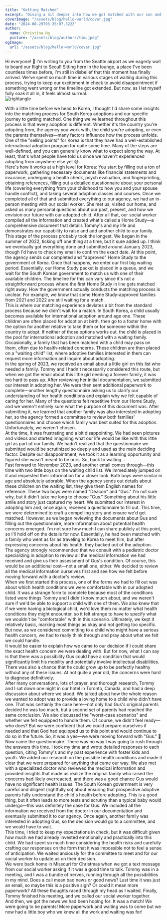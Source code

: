 ```yaml
---
title: "Getting Matched"
excerpt: "Diving a bit deeper into how we got matched with our son and how that was a little different than what the standard process might be for others."
coverImage: "/assets/blog/hello-world/cover.jpg"
date: "2024-08-29T05:35:07.322Z"
author:
  name: Christina Ng
  picture: "/assets/blog/authors/tim.jpeg"
ogImage:
  url: "/assets/blog/hello-world/cover.jpg"
---
```


Hi everyone! 👋 I'm writing to you from the Seattle airport as we eagerly wait to board our flight to Seoul! Sitting here in the lounge, a place I've been countless times before, I'm still in disbelief that this moment has finally arrived. We've spent so much time in various stages of waiting during this process, trying to keep our excitement in check to avoid disappointment if something went wrong or the timeline got extended. But now, as I let myself fully soak it all in, it feels almost surreal.
<br/>
![rightangle](/images/airport.JPEG)
<br/>

With a little time before we head to Korea, I thought I'd share some insights into the matching process for South Korea adoptions and our specific journey to getting matched. One thing we've learned throughout this process is that every adoption is different. Whether it's the country you're adopting from, the agency you work with, the child you're adopting, or even the parents themselves—many factors influence how the process unfolds. One of the "selling points" for Korea is that they have had a well-established international adoption program for quite some time. Many of the steps are well-defined, and you can generally know what to expect along the way. At least, that's what people have told us since we haven't experienced adopting from anywhere else yet 😅.
<br/>
Here's how it works at a high level for Korea: You start by filling out a ton of paperwork, gathering necessary documents like financial statements and insurance, undergoing a health check, psych evaluation, and fingerprinting, obtaining references, filling out a detailed questionnaire about your personal life (covering everything from your childhood to how you and your spouse handle conflict), and taking several adoption classes and courses. Once we completed all of that and submitted everything to our agency, we had an in-person meeting with our social worker. She met us, visited our home, and asked us many personal questions about our past, present, and how we envision our future with our adopted child. After all that, our social worker compiled all the information and created what's called a Home Study—a comprehensive document that details Tommy's and my life and demonstrates our capability to raise and add another child to our family.
<br/>
This stage of the process probably took the longest. We began in the summer of 2022, ticking off one thing at a time, but it sure added up. I think we eventually got everything done and submitted around January 2023, though I'd have to check my email to confirm the exact date. At this point, the agency sends our completed and "approved" Home Study to the government of Korea. Once that happens, we enter our first big waiting period. Essentially, our Home Study packet is placed in a queue, and we wait for the South Korean government to match us with one of their available children. The timeline for this can vary since it's not a straightforward process where the first Home Study in line gets matched right away. How the government actually conducts the matching process is unclear. For example, we know that some Home Study-approved families from 2021 and 2022 are still waiting for a match.
<br/>
This is where our matching experience deviates a bit from the standard process because we didn't wait for a match. In South Korea, a child usually becomes available for international adoption around age one. These children are often placed for adoption at birth, then go to a foster home with the option for another relative to take them or for someone within the country to adopt. If neither of those options works out, the child is placed in the pool for international adoption and matched with a waiting family. Occasionally, a family that has been matched with a child may pass on them, often due to health-related concerns. These children are then placed on a "waiting child" list, where adoptive families interested in them can request more information and inquire about adopting.
<br/>
In the spring of 2023, we received an email about a little girl on this list who needed a family. Tommy and I hadn't necessarily considered this route, but when we got the email about this little girl needing a forever family, it was too hard to pass up. After reviewing her initial documentation, we submitted our interest in adopting her. We were then sent additional paperwork to complete—another lengthy questionnaire asking us to clarify our understanding of her health conditions and explain why we felt capable of caring for her. Many of the questions felt repetitive from our Home Study, and we weren't entirely sure what the purpose of this document was. After submitting it, we learned that another family was also interested in adopting her, so the agency formed a committee to review both families' questionnaires and choose which family was best suited for this adoption. Unfortunately, we weren't chosen.
<br/>
At the time, it was frustrating and a bit disappointing. We had seen pictures and videos and started imagining what our life would be like with this little girl as part of our family. We hadn't realized that the questionnaire we submitted would be scrutinized so deeply and used as the main deciding factor. Despite our disappointment, we took it as a learning opportunity and figured she wasn't meant to be ours. So, back to waiting...
<br/>
Fast forward to November 2023, and another email comes through—this time with two little boys on the waiting child list. We immediately jumped on it and requested their information for a closer look. Both boys were similar in age and absolutely adorable. When the agency sends out details about these children on the waiting list, they give them English names for reference. These two boys were named "Deacon" and "Gus." I'm not sure why, but it didn't take me long to choose "Gus." Something about his little smile and story just captured my heart. We submitted our interest in adopting him and, once again, received a questionnaire to fill out. This time, we were determined to craft a compelling story and ensure we'd get matched. However, as we began reviewing the documents about Gus and filling out the questionnaire, more information about potential health concerns emerged. I'm not sure how much I can share publicly at this point, so I'll hold off on the details for now. Essentially, he had been matched with a family who went as far as traveling to Korea to meet him, but after expressing concerns about his health, they backed out of the adoption.
<br/>
The agency strongly recommended that we consult with a pediatric doctor specializing in adoption to review all the medical information we had received and give us their assessment of Gus's condition. Of course, this would be an additional cost—not a small one, either. We decided to review all the medical information ourselves first and see how we felt before moving forward with a doctor's review.
<br/>
When we first started this process, one of the forms we had to fill out was about which health conditions we were comfortable with in our adopted child. It was a strange form to complete because most of the conditions listed were things Tommy and I didn't know much about, and we weren't sure if we'd be able to support a child with one of them. We also knew that if we were having a biological child, we'd love them no matter what health conditions they might encounter, so it felt strange to have to specify what we wouldn't be "comfortable" with in this scenario. Ultimately, we kept it relatively basic, marking most things as okay and not getting too specific. But now, as we considered committing to a child who might have a serious health concern, we had to really think through and pray about what we felt we could handle.
<br/>
It would be easier to explain how we came to our decision if I could share the exact health concern we were dealing with. But for now, what I can say is that there was a possibility Gus could have a condition that would significantly limit his mobility and potentially involve intellectual disabilities. There was also a chance that he could grow up to be perfectly healthy without any of these issues. At not quite a year old, the concerns were hard to diagnose definitively.
<br/>
After many conversations, lots of prayer, and thorough research, Tommy and I sat down one night in our hotel in Toronto, Canada, and had a deep discussion about where we stood. We talked about how the whole reason we wanted to adopt was to provide a loving home to a child who didn't have one. That was certainly the case here—not only had Gus's original parents decided he was too much, but a second set of parents had reached the same conclusion. We also discussed the "worst-case scenarios" and whether we felt equipped to handle them. Of course, we didn't feel ready—who does? But we were confident that we could prepare ourselves if needed and that God had equipped us to this point and would continue to do so in the future. So, it was a yes—we were moving forward with "Gus." 🤗
<br/>
Now came the questionnaire. There was no way I was going to rush through the answers this time. I took my time and wrote detailed responses to each question, citing Tommy's and my past experience with foster kids and youth. We added our research on the possible health conditions and made it clear that we were prepared for anything that came our way. We also met with a specialized doctor who reviewed the medical information and provided insights that made us realize the original family who raised the concerns had likely overreacted, and there was a good chance Gus would have no significant health issues. The South Korean government is very careful and diligent (rightfully so) about ensuring that prospective adoptive parents fully understand the child's health before adopting. This is a good thing, but it often leads to more tests and scrutiny than a typical baby would undergo—this was definitely the case for Gus. We included all the information we received from the doctor in our documentation and eventually submitted it to our agency. Once again, another family was interested in adopting Gus, so the decision would go to a committee, and we would have to wait.
<br/>
This time, I tried to keep my expectations in check, but it was difficult given how much we had already invested emotionally and practically into this child. We had spent so much time considering the health risks and carefully crafting our responses on the form that it was impossible not to feel a sense of anticipation. We waited anxiously for the committee to meet and for our social worker to update us on their decision.
<br/>
We were back home in Missouri for Christmas when we got a text message from our social worker asking if it was a good time to talk. Tommy was in a meeting, and I was a bundle of nerves, running through all the possibilities in my mind. Does a call mean bad news or good news? Last time it was just an email, so maybe this is a positive sign? Or could it mean more paperwork? All these thoughts raced through my head as I waited. Finally, Tommy finished his meeting, and we called our social worker together.
<br/>
And then, we got the news we had been hoping for: It was a match! We were going to be parents! More paperwork and waiting was to come but we now had a little boy who we knew all the work and waiting was for!

